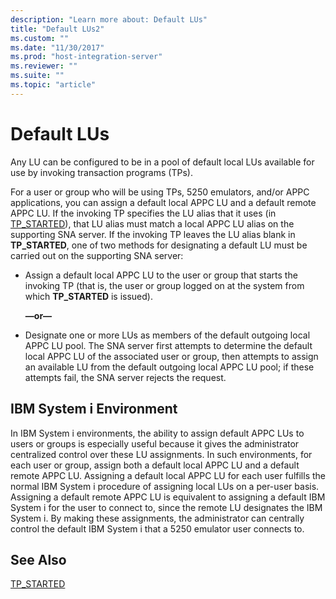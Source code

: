 ```yaml
---
description: "Learn more about: Default LUs"
title: "Default LUs2"
ms.custom: ""
ms.date: "11/30/2017"
ms.prod: "host-integration-server"
ms.reviewer: ""
ms.suite: ""
ms.topic: "article"
---
```

# Default LUs
Any LU can be configured to be in a pool of default local LUs available for use by invoking transaction programs (TPs).  
  
 For a user or group who will be using TPs, 5250 emulators, and/or APPC applications, you can assign a default local APPC LU and a default remote APPC LU. If the invoking TP specifies the LU alias that it uses (in [TP_STARTED](../core/tp-started2.md)), that LU alias must match a local APPC LU alias on the supporting SNA server. If the invoking TP leaves the LU alias blank in **TP_STARTED**, one of two methods for designating a default LU must be carried out on the supporting SNA server:  
  
-   Assign a default local APPC LU to the user or group that starts the invoking TP (that is, the user or group logged on at the system from which **TP_STARTED** is issued).  
  
     **—or—**  
  
-   Designate one or more LUs as members of the default outgoing local APPC LU pool. The SNA server first attempts to determine the default local APPC LU of the associated user or group, then attempts to assign an available LU from the default outgoing local APPC LU pool; if these attempts fail, the SNA server rejects the request.  
  
## IBM System i Environment  
 In IBM System i environments, the ability to assign default APPC LUs to users or groups is especially useful because it gives the administrator centralized control over these LU assignments. In such environments, for each user or group, assign both a default local APPC LU and a default remote APPC LU. Assigning a default local APPC LU for each user fulfills the normal IBM System i procedure of assigning local LUs on a per-user basis. Assigning a default remote APPC LU is equivalent to assigning a default IBM System i for the user to connect to, since the remote LU designates the IBM System i. By making these assignments, the administrator can centrally control the default IBM System i that a 5250 emulator user connects to.  
  
## See Also  
 [TP_STARTED](../core/tp-started2.md)
